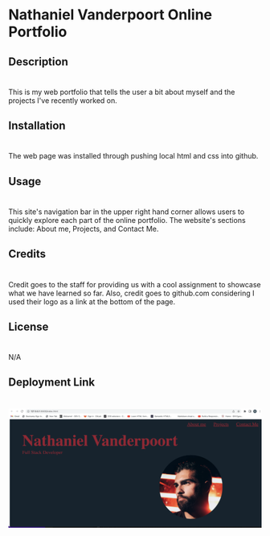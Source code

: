 # Nathaniel Vanderpoort Online Portfolio
## Description
#
This is my web portfolio that tells the user a bit about myself and the projects I've recently worked on.

## Installation 
#
The web page was installed through pushing local html and css into github.

## Usage
#
This site's navigation bar in the upper right hand corner allows users to quickly explore each part of the online portfolio. The website's sections include: About me, Projects, and Contact Me.
## Credits
#
Credit goes to the staff for providing us with a cool assignment to showcase what we have learned so far. Also, credit goes to github.com considering I used their logo as a link at the bottom of the page. 

## License
#
N/A
## Deployment Link 
#

![SiteImage](assets/images/Portfolio-ScreenShot.png)
